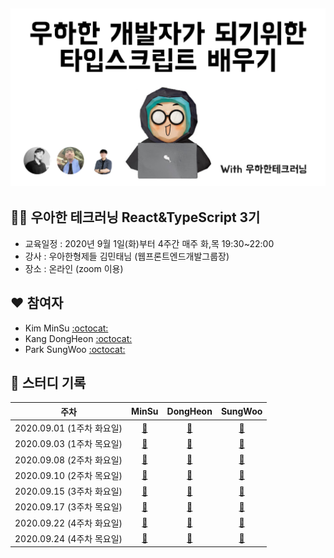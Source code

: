 <h2 align="center">
  <img src="logo.png" alt="우아한 테크러닝 스터디 로고" width="700">
</h2>

## 👨‍💻 우아한 테크러닝 React&TypeScript 3기

-   교육일정 : 2020년 9월 1일(화)부터 4주간 매주 화,목 19:30~22:00
-   강사 : 우아한형제들 김민태님 (웹프론트엔드개발그룹장)
-   장소 : 온라인 (zoom 이용)

## ❤️ 참여자

-   Kim MinSu [:octocat:](https://github.com/alstn2468)
-   Kang DongHeon [:octocat:](https://github.com/daniel2231)
-   Park SungWoo [:octocat:](https://github.com/cos18)

## 📘 스터디 기록

|           주차            |               MinSu               |             DongHeon              |              SungWoo              |
| :-----------------------: | :-------------------------------: | :-------------------------------: | :-------------------------------: |
| 2020.09.01 (1주차 화요일) | [:link:](./ms/week_1/Tuesday.md)  | [:link:](./dh/week_1/Tuesday.md)  | [:link:](./sw/week_1/Tuesday.md)  |
| 2020.09.03 (1주차 목요일) | [:link:](./ms/week_1/Thursday.md) | [:link:](./dh/week_1/Thursday.md) | [:link:](./sw/week_1/Thursday.md) |
| 2020.09.08 (2주차 화요일) | [:link:](./ms/week_2/Tuesday.md)  | [:link:](./dh/week_2/Tuesday.md)  | [:link:](./sw/week_2/Tuesday.md)  |
| 2020.09.10 (2주차 목요일) | [:link:](./ms/week_2/Thursday.md) | [:link:](./dh/week_2/Thursday.md) | [:link:](./sw/week_2/Thursday.md) |
| 2020.09.15 (3주차 화요일) | [:link:](./ms/week_3/Tuesday.md)  | [:link:](./dh/week_3/Tuesday.md)  | [:link:](./sw/week_3/Tuesday.md)  |
| 2020.09.17 (3주차 목요일) | [:link:](./ms/week_3/Thursday.md) | [:link:](./dh/week_3/Thursday.md) | [:link:](./sw/week_3/Thursday.md) |
| 2020.09.22 (4주차 화요일) | [:link:](./ms/week_4/Tuesday.md)  | [:link:](./dh/week_4/Tuesday.md)  | [:link:](./sw/week_4/Tuesday.md)  |
| 2020.09.24 (4주차 목요일) | [:link:](./ms/week_4/Thursday.md) | [:link:](./dh/week_4/Thursday.md) | [:link:](./sw/week_4/Thursday.md) |
